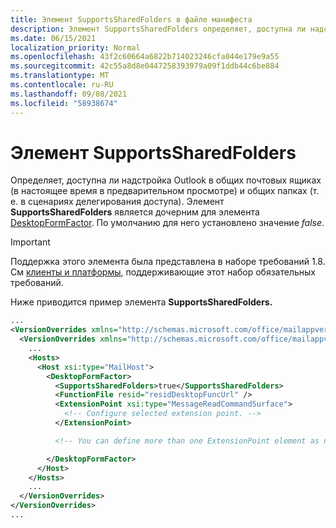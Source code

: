 ```yaml
---
title: Элемент SupportsSharedFolders в файле манифеста
description: Элемент SupportsSharedFolders определяет, доступна ли надстройка Outlook в общих папках и сценариях общих почтовых ящиков.
ms.date: 06/15/2021
localization_priority: Normal
ms.openlocfilehash: 43f2c60664a6822b714023246cfa044e179e9a55
ms.sourcegitcommit: 42c55a8d8e0447258393979a09f1ddb44c6be884
ms.translationtype: MT
ms.contentlocale: ru-RU
ms.lasthandoff: 09/08/2021
ms.locfileid: "58938674"
---
```

# <a name="supportssharedfolders-element"></a>Элемент SupportsSharedFolders

Определяет, доступна ли надстройка Outlook в общих почтовых ящиках (в настоящее время в предварительном просмотре) и общих папках (т. е. в сценариях делегирования доступа). Элемент **SupportsSharedFolders** является дочерним для элемента [DesktopFormFactor](desktopformfactor.md). По умолчанию для него установлено значение *false*.

> [!IMPORTANT]
> Поддержка этого элемента была представлена в наборе требований 1.8. См [клиенты и платформы](../../reference/requirement-sets/outlook-api-requirement-sets.md#requirement-sets-supported-by-exchange-servers-and-outlook-clients), поддерживающие этот набор обязательных требований.

Ниже приводится пример элемента **SupportsSharedFolders.**

```XML
...
<VersionOverrides xmlns="http://schemas.microsoft.com/office/mailappversionoverrides" xsi:type="VersionOverridesV1_0">
  <VersionOverrides xmlns="http://schemas.microsoft.com/office/mailappversionoverrides/1.1" xsi:type="VersionOverridesV1_1">
    ...
    <Hosts>
      <Host xsi:type="MailHost">
        <DesktopFormFactor>
          <SupportsSharedFolders>true</SupportsSharedFolders>
          <FunctionFile resid="residDesktopFuncUrl" />
          <ExtensionPoint xsi:type="MessageReadCommandSurface">
            <!-- Configure selected extension point. -->
          </ExtensionPoint>

          <!-- You can define more than one ExtensionPoint element as needed. -->

        </DesktopFormFactor>
      </Host>
    </Hosts>
    ...
  </VersionOverrides>
</VersionOverrides>
...
```
